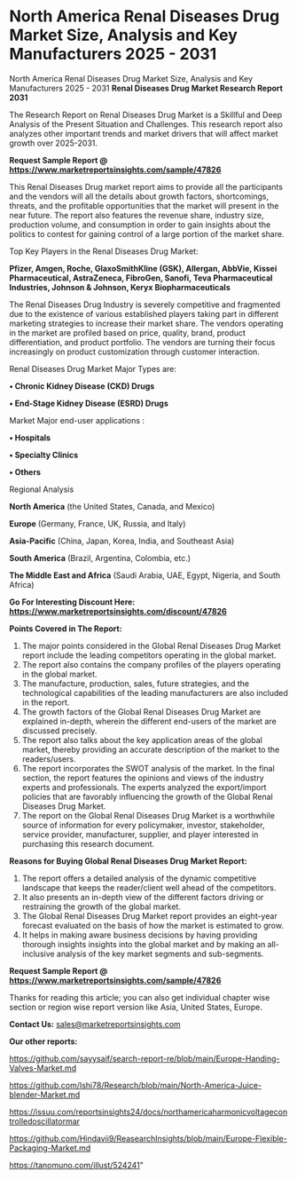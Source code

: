 # North America Renal Diseases Drug Market Size, Analysis and Key Manufacturers 2025 - 2031
North America Renal Diseases Drug Market Size, Analysis and Key Manufacturers 2025 - 2031
<strong>Renal Diseases Drug Market Research Report 2031</strong>

The Research Report on Renal Diseases Drug Market is a Skillful and Deep Analysis of the Present Situation and Challenges. This research report also analyzes other important trends and market drivers that will affect market growth over 2025-2031.

<strong>Request Sample Report @ <a href=https://www.marketreportsinsights.com/sample/47826>https://www.marketreportsinsights.com/sample/47826</a></strong>

This Renal Diseases Drug market report aims to provide all the participants and the vendors will all the details about growth factors, shortcomings, threats, and the profitable opportunities that the market will present in the near future. The report also features the revenue share, industry size, production volume, and consumption in order to gain insights about the politics to contest for gaining control of a large portion of the market share.

Top Key Players in the Renal Diseases Drug Market:

<strong>Pfizer, Amgen, Roche, GlaxoSmithKline (GSK), Allergan, AbbVie, Kissei Pharmaceutical, AstraZeneca, FibroGen, Sanofi, Teva Pharmaceutical Industries, Johnson & Johnson, Keryx Biopharmaceuticals</strong>

The Renal Diseases Drug Industry is severely competitive and fragmented due to the existence of various established players taking part in different marketing strategies to increase their market share. The vendors operating in the market are profiled based on price, quality, brand, product differentiation, and product portfolio. The vendors are turning their focus increasingly on product customization through customer interaction.

Renal Diseases Drug Market Major Types are:

<strong>•  Chronic Kidney Disease (CKD) Drugs

•  End-Stage Kidney Disease (ESRD) Drugs</strong>

Market Major end-user applications :

<strong>•  Hospitals

•  Specialty Clinics

•  Others</strong>

Regional Analysis

</u><strong><b>North America</b></strong> (the United States, Canada, and Mexico)

<strong><b>Europe </b></strong>(Germany, France, UK, Russia, and Italy)

<strong><b>Asia-Pacific</b></strong> (China, Japan, Korea, India, and Southeast Asia)

<strong><b>South America</b></strong> (Brazil, Argentina, Colombia, etc.)

<strong><b>The Middle East and Africa</b></strong> (Saudi Arabia, UAE, Egypt, Nigeria, and South Africa)

<strong>Go For Interesting Discount Here: <a href=https://www.marketreportsinsights.com/discount/47826>https://www.marketreportsinsights.com/discount/47826</a></strong>

<strong>Points Covered in The Report:</strong>
<ol>
  <li>The major points considered in the Global Renal Diseases Drug Market report include the leading competitors operating in the global market.</li>
  <li>The report also contains the company profiles of the players operating in the global market.</li>
  <li>The manufacture, production, sales, future strategies, and the technological capabilities of the leading manufacturers are also included in the report.</li>
  <li>The growth factors of the Global Renal Diseases Drug Market are explained in-depth, wherein the different end-users of the market are discussed precisely.</li>
  <li>The report also talks about the key application areas of the global market, thereby providing an accurate description of the market to the readers/users.</li>
  <li>The report incorporates the SWOT analysis of the market. In the final section, the report features the opinions and views of the industry experts and professionals. The experts analyzed the export/import policies that are favorably influencing the growth of the Global Renal Diseases Drug Market.</li>
  <li>The report on the Global Renal Diseases Drug Market is a worthwhile source of information for every policymaker, investor, stakeholder, service provider, manufacturer, supplier, and player interested in purchasing this research document.</li>
</ol>
<strong>Reasons for Buying Global Renal Diseases Drug Market Report:</strong>

<ol>
  <li>The report offers a detailed analysis of the dynamic competitive landscape that keeps the reader/client well ahead of the competitors.</li>
  <li>It also presents an in-depth view of the different factors driving or restraining the growth of the global market.</li>
  <li>The Global Renal Diseases Drug Market report provides an eight-year forecast evaluated on the basis of how the market is estimated to grow.</li>
  <li>It helps in making aware business decisions by having providing thorough insights insights into the global market and by making an all-inclusive analysis of the key market segments and sub-segments.</li>
</ol>
<strong>Request Sample Report @ <a href=https://www.marketreportsinsights.com/sample/47826>https://www.marketreportsinsights.com/sample/47826</a></strong>


Thanks for reading this article; you can also get individual chapter wise section or region wise report version like Asia, United States, Europe.

<strong>Contact Us:</strong>
sales@marketreportsinsights.com

<strong>Our other reports:</strong>

<a href=https://github.com/sayysaif/search-report-re/blob/main/Europe-Handing-Valves-Market.md>https://github.com/sayysaif/search-report-re/blob/main/Europe-Handing-Valves-Market.md</a>

<a href=https://github.com/Ishi78/Research/blob/main/North-America-Juice-blender-Market.md>https://github.com/Ishi78/Research/blob/main/North-America-Juice-blender-Market.md</a>

<a href=https://issuu.com/reportsinsights24/docs/northamericaharmonicvoltagecontrolledoscillatormar>https://issuu.com/reportsinsights24/docs/northamericaharmonicvoltagecontrolledoscillatormar</a>

<a href=https://github.com/Hindavii9/ReasearchInsights/blob/main/Europe-Flexible-Packaging-Market.md>https://github.com/Hindavii9/ReasearchInsights/blob/main/Europe-Flexible-Packaging-Market.md</a>

<a href=https://tanomuno.com/illust/524241>https://tanomuno.com/illust/524241</a>"
